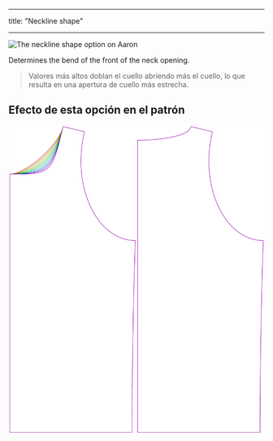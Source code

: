 - - -
title: "Neckline shape"
- - -

![The neckline shape option on Aaron](./necklinebend.svg)

Determines the bend of the front of the neck opening.

> Valores más altos doblan el cuello abriendo más el cuello, lo que resulta en una apertura de cuello más estrecha.

## Efecto de esta opción en el patrón

![This image shows the effect of this option by superimposing several variants that have a different value for this option](aaron_necklinebend_sample.svg "Effect of this option on the pattern")
